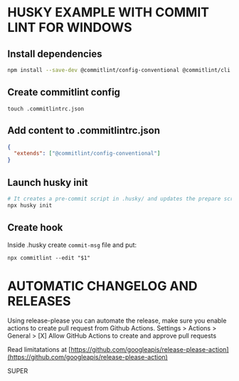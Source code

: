 # HUSKY EXAMPLE WITH COMMIT LINT FOR WINDOWS



## Install dependencies

```bash
npm install --save-dev @commitlint/config-conventional @commitlint/cli
```
## Create commitlint config
```
touch .commitlintrc.json
```

## Add content to .commitlintrc.json
```json
{
  "extends": ["@commitlint/config-conventional"]
}
```

## Launch husky init
```bash
# It creates a pre-commit script in .husky/ and updates the prepare script in package.json.
npx husky init
```

## Create hook
Inside .husky create `commit-msg` file and put:
```
npx commitlint --edit "$1"
```

# AUTOMATIC CHANGELOG AND RELEASES
Using release-please you can automate the release, make sure you enable actions to create pull request from Github Actions. Settings > Actions > General > [X] Allow GitHub Actions to create and approve pull requests

Read limitatations at [https://github.com/googleapis/release-please-action](https://github.com/googleapis/release-please-action)

SUPER